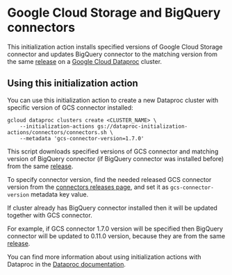 # Google Cloud Storage and BigQuery connectors

This initialization action installs specified versions of Google Cloud Storage connector and updates BigQuery connector
to the matching version from the same [release](https://github.com/GoogleCloudPlatform/bigdata-interop) on a
[Google Cloud Dataproc](https://cloud.google.com/dataproc) cluster.

## Using this initialization action
You can use this initialization action to create a new Dataproc cluster with specific version of GCS connector installed:
```
gcloud dataproc clusters create <CLUSTER_NAME> \
    --initialization-actions gs://dataproc-initialization-actions/connectors/connectors.sh \
    --metadata 'gcs-connector-version=1.7.0'
```

This script downloads specified versions of GCS connector and matching version of BigQuery connector (if BigQuery connector was installed before) from the same [release](https://github.com/GoogleCloudPlatform/bigdata-interop/releases).

To specify connector version, find the needed released GCS connector version from the
[connectors releases page](https://github.com/GoogleCloudPlatform/bigdata-interop/releases),
and set it as `gcs-connector-version` metadata key value.

If cluster already has BigQuery connector installed then it will be updated together with GCS connector.

For example, if GCS connector 1.7.0 version will be specified then BigQuery connector will be updated to 0.11.0 version, because they are from the same [release](https://github.com/GoogleCloudPlatform/bigdata-interop/releases).

You can find more information about using initialization actions with Dataproc in the [Dataproc documentation](https://cloud.google.com/dataproc/init-actions).
